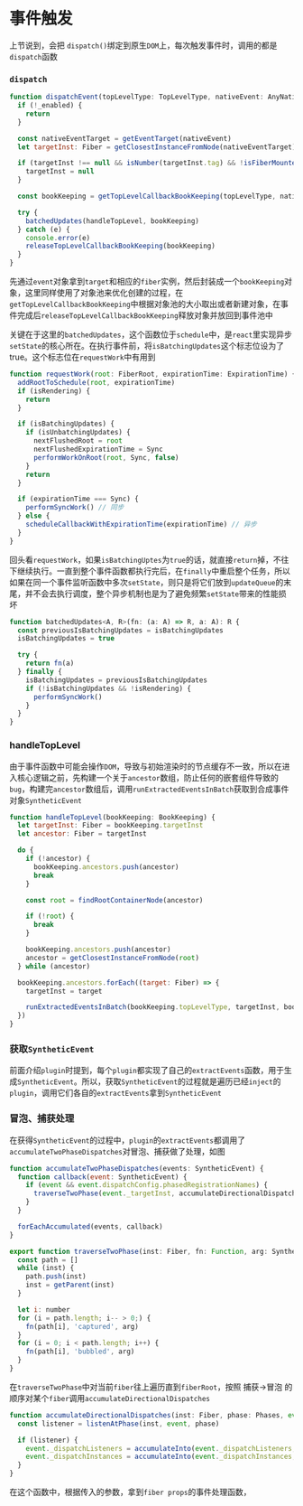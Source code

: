 # 事件触发

上节说到，会把 `dispatch()`绑定到原生`DOM`上，每次触发事件时，调用的都是`dispatch`函数

### `dispatch`
```javascript
function dispatchEvent(topLevelType: TopLevelType, nativeEvent: AnyNativeEvent) {
  if (!_enabled) {
    return
  }

  const nativeEventTarget = getEventTarget(nativeEvent)
  let targetInst: Fiber = getClosestInstanceFromNode(nativeEventTarget)

  if (targetInst !== null && isNumber(targetInst.tag) && !isFiberMounted(targetInst)) {
    targetInst = null
  }

  const bookKeeping = getTopLevelCallbackBookKeeping(topLevelType, nativeEvent, targetInst)

  try {
    batchedUpdates(handleTopLevel, bookKeeping)
  } catch (e) {
    console.error(e)
    releaseTopLevelCallbackBookKeeping(bookKeeping)
  }
}
```

先通过`event`对象拿到`target`和相应的`fiber`实例，然后封装成一个`bookKeeping`对象，这里同样使用了对象池来优化创建的过程，在`getTopLevelCallbackBookKeeping`中根据对象池的大小取出或者新建对象，在事件完成后`releaseTopLevelCallbackBookKeeping`释放对象并放回到事件池中

关键在于这里的`batchedUpdates`，这个函数位于`schedule`中，是`react`里实现异步`setState`的核心所在。在执行事件前，将`isBatchingUpdates`这个标志位设为了true。这个标志位在`requestWork`中有用到

```javascript
function requestWork(root: FiberRoot, expirationTime: ExpirationTime) {
  addRootToSchedule(root, expirationTime)
  if (isRendering) {
    return
  }

  if (isBatchingUpdates) {
    if (isUnbatchingUpdates) {
      nextFlushedRoot = root
      nextFlushedExpirationTime = Sync
      performWorkOnRoot(root, Sync, false)
    }
    return
  }

  if (expirationTime === Sync) {
    performSyncWork() // 同步
  } else {
    scheduleCallbackWithExpirationTime(expirationTime) // 异步
  }
}
```

回头看`requestWork`，如果`isBatchingUptes`为`true`的话，就直接`return`掉，不往下继续执行。一直到整个事件函数都执行完后，在`finally`中重启整个任务，所以如果在同一个事件监听函数中多次`setState`，则只是将它们放到`updateQueue`的末尾，并不会去执行调度，整个异步机制也是为了避免频繁`setState`带来的性能损坏

```javascript
function batchedUpdates<A, R>(fn: (a: A) => R, a: A): R {
  const previousIsBatchingUpdates = isBatchingUpdates
  isBatchingUpdates = true

  try {
    return fn(a)
  } finally {
    isBatchingUpdates = previousIsBatchingUpdates
    if (!isBatchingUpdates && !isRendering) {
      performSyncWork()
    }
  }
}
```

### handleTopLevel 
由于事件函数中可能会操作`DOM`，导致与初始渲染时的节点缓存不一致，所以在进入核心逻辑之前，先构建一个关于`ancestor`数组，防止任何的嵌套组件导致的`bug`，构建完`ancestor`数组后，调用`runExtractedEventsInBatch`获取到合成事件对象`SyntheticEvent`

```javascript
function handleTopLevel(bookKeeping: BookKeeping) {
  let targetInst: Fiber = bookKeeping.targetInst
  let ancestor: Fiber = targetInst

  do {
    if (!ancestor) {
      bookKeeping.ancestors.push(ancestor)
      break
    }

    const root = findRootContainerNode(ancestor)

    if (!root) {
      break
    }

    bookKeeping.ancestors.push(ancestor)
    ancestor = getClosestInstanceFromNode(root)
  } while (ancestor)

  bookKeeping.ancestors.forEach((target: Fiber) => {
    targetInst = target

    runExtractedEventsInBatch(bookKeeping.topLevelType, targetInst, bookKeeping.nativeEvent, getEventTarget(bookKeeping.nativeEvent))
  })
}
```

### 获取`SyntheticEvent`
前面介绍`plugin`时提到，每个`plugin`都实现了自己的`extractEvents`函数，用于生成`SyntheticEvent`。所以，获取`SyntheticEvent`的过程就是遍历已经`inject`的`plugin`，调用它们各自的`extractEvents`拿到`SyntheticEvent`

### 冒泡、捕获处理
在获得`SyntheticEvent`的过程中，`plugin`的`extractEvents`都调用了`accumulateTwoPhaseDispatches`对冒泡、捕获做了处理，如图


```javascript
function accumulateTwoPhaseDispatches(events: SyntheticEvent) {
  function callback(event: SyntheticEvent) {
    if (event && event.dispatchConfig.phasedRegistrationNames) {
      traverseTwoPhase(event._targetInst, accumulateDirectionalDispatches, event) // 捕获和冒泡
    }
  }

  forEachAccumulated(events, callback)
}

export function traverseTwoPhase(inst: Fiber, fn: Function, arg: SyntheticEvent) {
  const path = []
  while (inst) {
    path.push(inst)
    inst = getParent(inst)
  }

  let i: number
  for (i = path.length; i-- > 0;) {
    fn(path[i], 'captured', arg)
  }
  for (i = 0; i < path.length; i++) {
    fn(path[i], 'bubbled', arg)
  }
}
```


在`traverseTwoPhase`中对当前`fiber`往上遍历直到`fiberRoot`，按照 捕获->冒泡 的顺序对某个`fiber`调用`accumulateDirectionalDispatches`

```javascript
function accumulateDirectionalDispatches(inst: Fiber, phase: Phases, event: SyntheticEvent) {
  const listener = listenAtPhase(inst, event, phase)

  if (listener) {
    event._dispatchListeners = accumulateInto(event._dispatchListeners, listener)
    event._dispatchInstances = accumulateInto(event._dispatchInstances, inst)
  }
}
```

在这个函数中，根据传入的参数，拿到`fiber props`的事件处理函数，






